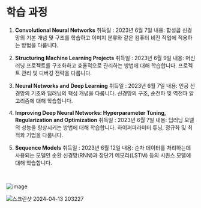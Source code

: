 # 학습 과정

1. **Convolutional Neural Networks**
취득일 : 2023년 6월 7일
내용: 합성곱 신경망의 기본 개념 및 구조를 학습하고 이미지 분류와 같은 컴퓨터 비전 작업에 적용하는 방법을 다룹니다.

3. **Structuring Machine Learning Projects**
취득일 : 2023년 6월 9일
내용: 머신러닝 프로젝트를 구조화하고 효율적으로 관리하는 방법에 대해 학습합니다. 프로젝트 관리 및 디버깅 전략을 다룹니다.

5. **Neural Networks and Deep Learning**
취득일 : 2023년 6월 7일
내용: 인공 신경망의 기초와 딥러닝의 핵심 개념을 다룹니다. 신경망의 구조, 순전파 및 역전파 알고리즘에 대해 학습합니다.

7. **Improving Deep Neural Networks: Hyperparameter Tuning, Regularization and Optimization**
취득일 : 2023년 6월 7일
내용: 딥러닝 모델의 성능을 향상시키는 방법에 대해 학습합니다. 하이퍼파라미터 튜닝, 정규화 및 최적화 기법을 다룹니다.

9. **Sequence Models**
취득일 : 2023년 6월 12일
내용: 순차 데이터를 처리하는데 사용되는 모델인 순환 신경망(RNN)과 장단기 메모리(LSTM) 등의 시퀀스 모델에 대해 학습합니다.
<br>

![image](https://github.com/KKH028/Coursera_Certificates/assets/166976971/2539cb42-0c19-414e-a7cb-36fd5f748634)

![스크린샷 2024-04-13 203227](https://github.com/KKH028/Coursera_Certificates/assets/166976971/b53d1b79-cf54-430f-9912-bddc0e911f3f)

